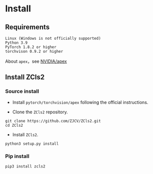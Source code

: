 
# Install

## Requirements


    Linux (Windows is not officially supported)
    Python 3.9
    PyTorch 1.8.2 or higher
    torchvison 0.9.2 or higher

About `apex`，see [NVIDIA/apex](https://github.com/NVIDIA/apex)

## Install ZCls2

### Source install

* Install `pytorch/torchvision/apex` following the official instructions.

* Clone the `ZCls2` repository.

```
git clone https://github.com/ZJCV/ZCls2.git
cd ZCls2
```

* Install `ZCls2`.

```
python3 setup.py install
```

### Pip install

```python
pip3 install zcls2
```